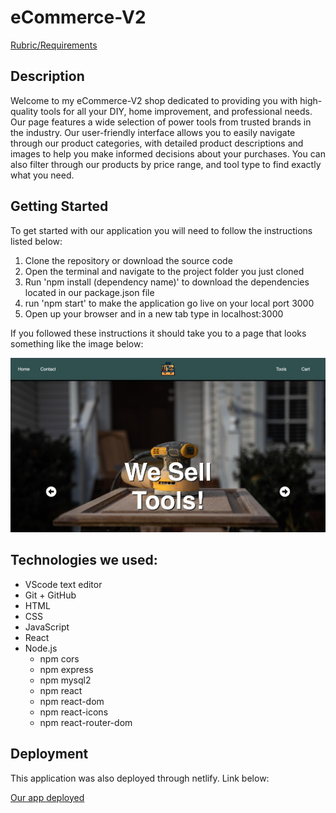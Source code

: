 # eCommerce-V2
[Rubric/Requirements](https://docs.google.com/document/d/1LWjRe_Faxm3xuugTb3m6BzIzXm1yR7RJ-V9hs3w_eZI/edit)

## Description
Welcome to my eCommerce-V2 shop dedicated to providing you with high-quality tools for all your DIY, home improvement, and professional needs. Our page features a wide selection of power tools from trusted brands in the industry. Our user-friendly interface allows you to easily navigate through our product categories, with detailed product descriptions and images to help you make informed decisions about your purchases. You can also filter through our products by price range, and tool type to find exactly what you need.

## Getting Started
To get started with our application you will need to follow the instructions listed below:

1. Clone the repository or download the source code
2. Open the terminal and navigate to the project folder you just cloned
3. Run 'npm install (dependency name)' to download the dependencies located in our package.json file
4. run 'npm start' to make the application go live on your local port 3000
5. Open up your browser and in a new tab type in localhost:3000

If you followed these instructions it should take you to a page that looks something like the image below:

![home demo](./src/images/Screen%20Shot%202023-04-04%20at%209.39.15%20PM.png)

## Technologies we used:
- VScode text editor
- Git + GitHub
- HTML
- CSS
- JavaScript
- React
- Node.js
    - npm cors
    - npm express
    - npm mysql2
    - npm react
    - npm react-dom
    - npm react-icons
    - npm react-router-dom

## Deployment
This application was also deployed through netlify. Link below:

[Our app deployed](https://bespoke-lamington-2b1ccb.netlify.app/)